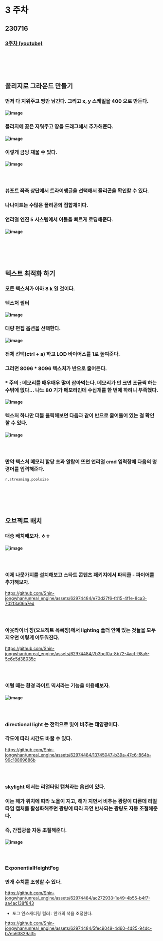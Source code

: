 # 3 주차
## 230716
### [3주차 (youtube)](https://www.youtube.com/watch?v=D0IY2s88eKs)
### <br/><br/><br/>

## 폴리지로 그라운드 만들기
### 먼저 다 지워주고 땅만 남긴다. 그리고 x, y 스케일을 400 으로 만든다.
#### ![image](https://github.com/Shin-jongwhan/unreal_engine/assets/62974484/eda5eb93-4328-4748-a76c-d59a3badf8aa)
### 폴리지에 꽃은 지워주고 땅을 드래그해서 추가해준다.
#### ![image](https://github.com/Shin-jongwhan/unreal_engine/assets/62974484/00b13bde-9742-405c-b0e5-688d96cf89ae)
### 이렇게 금방 채울 수 있다.
#### ![image](https://github.com/Shin-jongwhan/unreal_engine/assets/62974484/1980135f-d0c5-4db0-8345-7a488bf371bb)
### <br/>

### 뷰포트 좌측 상단에서 트라이앵글을 선택해서 폴리곤을 확인할 수 있다.
### 나나이트는 수많은 폴리곤의 집합체이다.
### 언리얼 엔진 5 시스템에서 이들을 빠르게 로딩해준다.
#### ![image](https://github.com/Shin-jongwhan/unreal_engine/assets/62974484/fac62ef7-1d36-4eb9-8e62-fd70ae1998ed)
### <br/><br/><br/>

## 텍스트 최적화 하기
### 모든 텍스처가 아마 8 k 일 것이다.
### 텍스처 필터
#### ![image](https://github.com/Shin-jongwhan/unreal_engine/assets/62974484/4e3d894b-5f97-4c7b-997f-d3ed14f86d29)
### 대량 편집 옵션을 선택한다.
#### ![image](https://github.com/Shin-jongwhan/unreal_engine/assets/62974484/5d4a925c-1b02-45cc-b6d4-decda23d9b09)
### 전체 선택(ctrl + a) 하고 LOD 바이어스를 1로 높여준다.
### 그러면 8096 * 8096 텍스처가 반으로 줄어든다.
### * 주의 : 메모리를 매우매우 많이 잡아먹는다. 메모리가 안 크면 조금씩 하는 수밖에 없다... 나느 80 기가 메모리인데 수십개를 한 번에 하려니 부족했다.
#### ![image](https://github.com/Shin-jongwhan/unreal_engine/assets/62974484/c066b46e-f768-4835-b059-d278b5374aa4)
### 텍스처 하나만 더블 클릭해보면 다음과 같이 반으로 줄어들어 있는 걸 확인할 수 있다.
#### ![image](https://github.com/Shin-jongwhan/unreal_engine/assets/62974484/2c7dcd2a-a73a-42b9-90e5-e57123921ad0)
### <br/>

### 만약 텍스처 메모리 할당 초과 알람이 뜨면 언리얼 cmd 입력창에 다음의 명령어를 입력해준다.
```
r.streamimg.poolsize
```
### <br/><br/><br/>

## 오브젝트 배치
### 대충 배치해보자. ㅎㅎ
#### ![image](https://github.com/Shin-jongwhan/unreal_engine/assets/62974484/a9464ffa-6430-4891-a3f4-0526fab6d18b)
### <br/>

### 이제 나뭇가지를 설치해보고 스타트 콘텐츠 패키지에서 파티클 - 파이어를 추가해보자.
https://github.com/Shin-jongwhan/unreal_engine/assets/62974484/e70d27f6-f415-4f1e-8ca3-702f3a06a7ed
### <br/>

### 아웃라이너 창(오브젝트 목록창)에서 lighting 폴더 안에 있는 것들을 모두 지우면 이렇게 어두워진다.
https://github.com/Shin-jongwhan/unreal_engine/assets/62974484/7b3bcf0a-8b72-4acf-98a5-5c6c5d38035c
### <br/>

### 이럴 때는 환경 라이트 믹서라는 기능을 이용해보자.
#### ![image](https://github.com/Shin-jongwhan/unreal_engine/assets/62974484/e6fec0de-5916-41cb-9bbe-4a2fe13a40d3)
### <br/>

### directional light 는 전역으로 빛이 비추는 태양광이다.
### 각도에 따라 시간도 바꿀 수 있다.
https://github.com/Shin-jongwhan/unreal_engine/assets/62974484/13745047-b39a-47c6-864b-99c18869686b
### <br/>

### skylight 에서는 리얼타임 캡처라는 옵션이 있다.
### 이는 해가 위치에 따라 노을이 지고, 해가 지면서 비추는 광량이 다른데 리얼타임 캡처를 활성화해주면 광량에 따라 자연 반사되는 광량도 자동 조절해준다.
### 즉, 간접광을 자동 조절해준다.
#### ![image](https://github.com/Shin-jongwhan/unreal_engine/assets/62974484/50f827fa-e8d6-435c-86d1-d6ec624b4f92)
### <br/>

### ExponentialHeightFog
### 안개 수치를 조정할 수 있다.
https://github.com/Shin-jongwhan/unreal_engine/assets/62974484/ac272933-1e49-4b55-b4f7-aa4ac138f843
- 포그 인스캐터링 컬러 : 안개의 색을 조정한다.
  
https://github.com/Shin-jongwhan/unreal_engine/assets/62974484/5fec9049-4d60-4d25-94dc-b7eb63829a35




